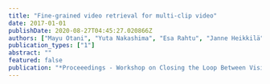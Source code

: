 ```yaml
---
title: "Fine-grained video retrieval for multi-clip video"
date: 2017-01-01
publishDate: 2020-08-27T04:45:27.020866Z
authors: ["Mayu Otani", "Yuta Nakashima", "Esa Rahtu", "Janne Heikkilä"]
publication_types: ["1"]
abstract: ""
featured: false
publication: "*Proceeedings - Workshop on Closing the Loop Between Vision and Language at ICCV*"
---
```


